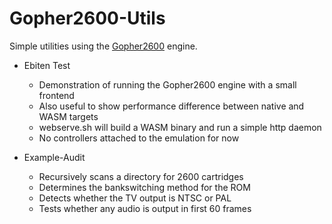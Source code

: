 # Gopher2600-Utils

Simple utilities using the [Gopher2600](https://github.com/JetSetIlly/Gopher2600) engine. 
	
* Ebiten Test
	* Demonstration of running the Gopher2600 engine with a small frontend
	* Also useful to show performance difference between native and WASM targets
	* webserve.sh will build a WASM binary and run a simple http daemon
	* No controllers attached to the emulation for now
	
* Example-Audit
	* Recursively scans a directory for 2600 cartridges
   	* Determines the bankswitching method for the ROM
	* Detects whether the TV output is NTSC or PAL
	* Tests whether any audio is output in first 60 frames
	
